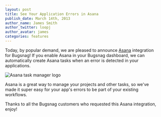 ```yaml
---
layout: post
title: See Your Application Errors in Asana
publish_date: March 14th, 2013
author_name: James Smith
author_twitter: loopj
author_avatar: james
categories: features
---
```


Today, by popular demand, we are pleased to announce
[Asana](http://asana.com/) integration for Bugsnag! If you enable Asana in
your Bugsnag dashboard, we can automatically create Asana tasks when an error
is detected in your applications.

<img src="/img/posts/asana.png" alt="Asana task manager logo" />

Asana is a great way to manage your projects and other tasks, so we've made it
super easy for your app's errors to be part of your existing workflows.

Thanks to all the Bugsnag customers who requested this Asana integration,
enjoy!
